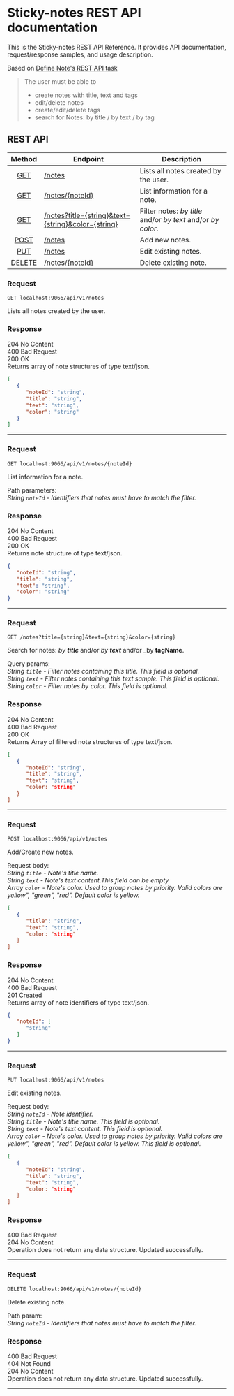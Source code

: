 # Sticky-notes REST API documentation

This is the Sticky-notes REST API Reference. It provides API documentation, request/response samples, and usage description.

Based on [Define Note's REST API task](https://github.com/aivaraleksiev/Sticky-notes.com/issues/4)

> The user must be able to
> - create notes with title, text and tags
> - edit/delete notes 
> - create/edit/delete tags
> - search for Notes: by title / by text / by tag

## REST API

| Method                | Endpoint                            | Description  |                             
| :------:              | ------                              | ------       |                               
| [GET](#Request)       | [/notes](#Request)                  | Lists all notes created by the user. |     
| [GET](#Request-1)     | [/notes/{noteId}](#Request-1)       | List information for a note. |
| [GET](#Request-2)     | [/notes?title={string}&text={string}&color={string}](#Request-2) | Filter notes: _by title_ and/or _by text_ and/or _by color_. |
| [POST](#Request-3)    | [/notes](#Request-3)                | Add new notes. |
| [PUT](#Request-4)     | [/notes](#Request-4)                | Edit existing notes. |
| [DELETE](#Request-5)  | [/notes/{noteId}](#Request-5)       | Delete existing note. |



### Request

```console
GET localhost:9066/api/v1/notes
```
Lists all notes created by the user.

### Response
204 No Content <br>
400 Bad Request <br>
200 OK <br>
Returns array of note structures of type text/json. <br>
```json
[
   {
      "noteId": "string",
      "title": "string",
      "text": "string",
      "color": "string"
   }
]
```

---

### Request

```console
GET localhost:9066/api/v1/notes/{noteId}
```
List information for a note. <br>

Path parameters: <br>
_String `noteId` - Identifiers that notes must have to match the filter._

### Response
204 No Content <br>
400 Bad Request <br>
200 OK <br>
Returns note structure of type text/json. <br>
```json
{
   "noteId": "string",
   "title": "string",
   "text": "string",
   "color": "string"
}
```

---

### Request

```console
GET /notes?title={string}&text={string}&color={string}
```
Search for notes: _by **title**_ and/or _by **text**_ and/or _by **tagName**. <br>

Query params:<br>
_String `title` - Filter notes containing this title. This field is optional._<br>
_String `text`  - Filter notes containing this text sample. This field is optional._<br>
_String `color` - Filter notes by color. This field is optional._<br>

### Response
204 No Content <br>
400 Bad Request <br>
200 OK <br>
Returns Array of filtered note structures of type text/json. <br>
```json
[
   {
      "noteId": "string",
      "title": "string",
      "text": "string",
	  "color: "string"
   }
]
```

--- 

### Request

```console
POST localhost:9066/api/v1/notes
```
Add/Create new notes. <br>

Request body: <br>
_String `title` - Note's title name._<br>
_String `text`  - Note's text content.This field can be empty_<br>
_Array  `color` - Note's color. Used to group notes by priority. Valid colors are yellow", "green", "red".  Default color is yellow._<br>
```json
[
   {
      "title": "string",
      "text": "string",
      "color: "string"
   }
]
```

### Response
204 No Content <br>
400 Bad Request <br>
201 Created <br>
Returns array of note identifiers of type text/json. <br>

```json
{
   "noteId": [
      "string"
   ]
}
```

---

### Request

```console
PUT localhost:9066/api/v1/notes
```
Edit existing notes. <br>

Request body:<br>
_String `noteId` - Note identifier._<br>
_String `title`  - Note's title name. This field is optional._<br>
_String `text`   - Note's text content. This field is optional._<br>
_Array  `color`  - Note's color. Used to group notes by priority. Valid colors are yellow", "green", "red".  Default color is yellow. This field is optional._<br>

```json
[
   {
      "noteId": "string",
      "title": "string",
      "text": "string",
      "color: "string"
   }
]
```

### Response
400 Bad Request <br>
204 No Content <br>
Operation does not return any data structure. Updated successfully. <br> 

---

### Request

```console
DELETE localhost:9066/api/v1/notes/{noteId}
```
Delete existing note. <br>

Path param:<br>
_String `noteId` - Identifiers that notes must have to match the filter._<br>

### Response
400 Bad Request <br>
404 Not Found <br>
204 No Content <br>
Operation does not return any data structure. Updated successfully. <br> 

---
